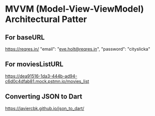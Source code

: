 # MVVM (Model-View-ViewModel) Architectural Patter

## For baseURL
https://reqres.in/
    "email": "eve.holt@reqres.in",
    "password": "cityslicka"

## For moviesListURL

https://dea91516-1da3-444b-ad94-c6d0c4dfab81.mock.pstmn.io/movies_list

## Converting JSON to Dart

https://javiercbk.github.io/json_to_dart/
